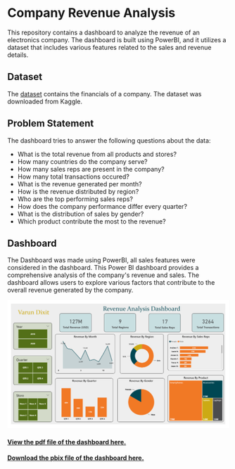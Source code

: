 <h1>Company Revenue Analysis</h1>
<p>This repository contains a dashboard to analyze the revenue of an electronics company. The dashboard is built using PowerBI, and it utilizes a dataset that includes various features related to the sales and revenue details.</p>
<h2>Dataset</h2>
<p>The <a href='Revenue Dataset.csv'>dataset</a> contains the financials of a company. The dataset was downloaded from Kaggle.</p>
<h2>Problem Statement</h2>
<p>The dashboard tries to answer the following questions about the data:</p>
<ul>
  <li>What is the total revenue from all products and stores?
  <li>How many countries do the company serve?
  <li>How many sales reps are present in the company?
  <li>How many total transactions occured?
  <li>What is the revenue generated per month?
  <li>How is the revenue distributed by region?
  <li>Who are the top performing sales reps?
  <li>How does the company performance differ every quarter?
  <li>What is the distribution of sales by gender?
  <li>Which product contribute the most to the revenue?
</ul>
<h2>Dashboard</h2>
<p>The Dashboard was made using PowerBI, all sales features were considered in the dashboard. This Power BI dashboard provides a comprehensive analysis of the company's revenue and sales. The dashboard allows users to explore various factors that contribute to the overall revenue generated by the company.</p>
<img src='./Revenue Analysis.PNG'>
<h4><a href='./Revenue Analysis Dashboard.pdf'>View the pdf file of the dashboard here.</a><h4>
<h4><a href='./Revenue Analysis Dashboard.pbix'>Download the pbix file of the dashboard here.</a><h4>

